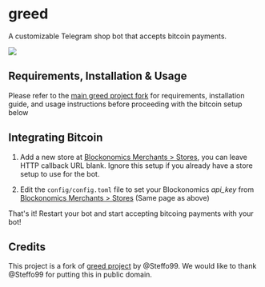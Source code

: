 # greed

A customizable Telegram shop bot that accepts bitcoin payments.

![](https://img.shields.io/badge/version-beta-blue.svg)

## Requirements, Installation & Usage

Please refer to the [main greed project fork](https://github.com/Steffo99/greed) for requirements, installation guide, and usage instructions before proceeding with the bitcoin setup below

## Integrating Bitcoin

1. Add a new store at [Blockonomics Merchants > Stores](https://www.blockonomics.co/merchants#/stores), you can leave HTTP callback URL blank. Ignore this setup if you already have a store setup to use for the bot.

2. Edit the `config/config.toml` file to set your Blockonomics *api_key* from [Blockonomics Merchants > Stores](https://www.blockonomics.co/merchants#/stores) (Same page as above)

That's it! Restart your bot and start accepting bitcoing payments with your bot!

## Credits
This project is a fork of [greed project](https://github.com/Steffo99/greed) by @Steffo99. We would like to thank @Steffo99 for putting this in public domain. 

